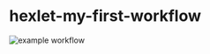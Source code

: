 # hexlet-my-first-workflow

![example workflow](https://github.com/nuuska-muikkunen/hexlet-my-first-workflow/tree/master/.github/workflows/hello-world.yml/badge.svg)
